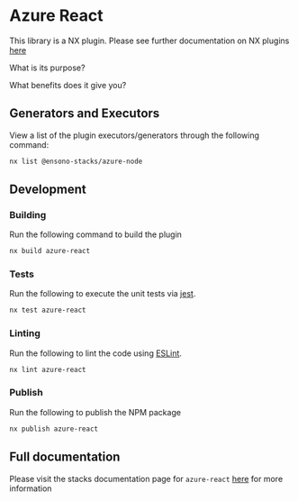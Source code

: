 # Azure React

This library is a NX plugin. Please see further documentation on NX plugins
[here](https://nx.dev/plugin-features/create-your-own-plugin)

What is its purpose?

What benefits does it give you?

## Generators and Executors

View a list of the plugin executors/generators through the following command:

```bash
nx list @ensono-stacks/azure-node
```

## Development

### Building

Run the following command to build the plugin

```bash
nx build azure-react
```

### Tests

Run the following to execute the unit tests via [jest](https://jestjs.io/).

```bash
nx test azure-react
```

### Linting

Run the following to lint the code using [ESLint](https://eslint.org/).

```bash
nx lint azure-react
```

### Publish

Run the following to publish the NPM package

```bash
nx publish azure-react
```

## Full documentation

Please visit the stacks documentation page for `azure-react`
[here](https://stacks.ensono.com/docs) for more information

